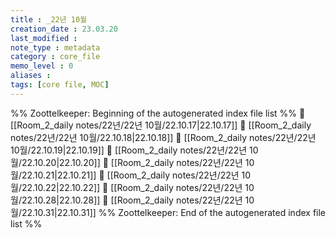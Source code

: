 ```yaml
---
title : _22년 10월
creation_date : 23.03.20
last_modified :
note_type : metadata
category : core_file
memo_level : 0
aliases : 
tags: [core file, MOC]
---
```

%% Zoottelkeeper: Beginning of the autogenerated index file list  %%
📄 [[Room_2_daily notes/22년/22년 10월/22.10.17|22.10.17]]
📄 [[Room_2_daily notes/22년/22년 10월/22.10.18|22.10.18]]
📄 [[Room_2_daily notes/22년/22년 10월/22.10.19|22.10.19]]
📄 [[Room_2_daily notes/22년/22년 10월/22.10.20|22.10.20]]
📄 [[Room_2_daily notes/22년/22년 10월/22.10.21|22.10.21]]
📄 [[Room_2_daily notes/22년/22년 10월/22.10.22|22.10.22]]
📄 [[Room_2_daily notes/22년/22년 10월/22.10.28|22.10.28]]
📄 [[Room_2_daily notes/22년/22년 10월/22.10.31|22.10.31]]
%% Zoottelkeeper: End of the autogenerated index file list  %%

